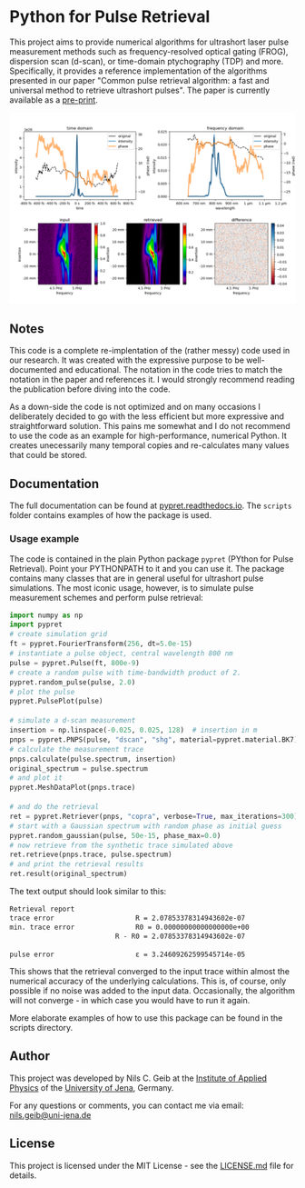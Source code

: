 # Python for Pulse Retrieval

This project aims to provide numerical algorithms for ultrashort laser pulse measurement methods such as frequency-resolved optical gating (FROG), dispersion scan (d-scan), or time-domain ptychography (TDP) and more. Specifically, it provides a reference implementation of the algorithms presented in our paper "Common pulse retrieval algorithm: a fast and universal method to retrieve ultrashort pulses". The paper is currently available as a [pre-print](https://arxiv.org/abs/1810.04780).

![Example output](scripts/result.png?raw=true "Result")

## Notes

This code is a complete re-implentation of the (rather messy) code used in our research. It was created with the expressive purpose to be well-documented and educational. The notation in the code tries to match the notation in the paper and references it. I would strongly recommend reading the publication before diving into the code.

As a down-side the code is not optimized and on many occasions I deliberately decided to go with the less efficient but more expressive and straightforward solution. This pains me somewhat and I do not recommend to use the code as an example for high-performance, numerical Python. It creates unecessarily many temporal copies and re-calculates many values that could be stored.

## Documentation

The full documentation can be found at [pypret.readthedocs.io](https://pypret.readthedocs.io). The ``scripts`` folder contains examples of how the package is used.

### Usage example
The code is contained in the plain Python package ``pypret`` (PYthon for Pulse Retrieval). Point your PYTHONPATH to it and you can use it. The package contains many classes that are in general useful for ultrashort pulse simulations. The most iconic usage, however, is to simulate pulse measurement schemes and perform pulse retrieval:

```python
import numpy as np
import pypret
# create simulation grid
ft = pypret.FourierTransform(256, dt=5.0e-15)
# instantiate a pulse object, central wavelength 800 nm
pulse = pypret.Pulse(ft, 800e-9)
# create a random pulse with time-bandwidth product of 2.
pypret.random_pulse(pulse, 2.0)
# plot the pulse
pypret.PulsePlot(pulse)

# simulate a d-scan measurement
insertion = np.linspace(-0.025, 0.025, 128)  # insertion in m
pnps = pypret.PNPS(pulse, "dscan", "shg", material=pypret.material.BK7)
# calculate the measurement trace
pnps.calculate(pulse.spectrum, insertion)
original_spectrum = pulse.spectrum
# and plot it
pypret.MeshDataPlot(pnps.trace)

# and do the retrieval
ret = pypret.Retriever(pnps, "copra", verbose=True, max_iterations=300)
# start with a Gaussian spectrum with random phase as initial guess
pypret.random_gaussian(pulse, 50e-15, phase_max=0.0)
# now retrieve from the synthetic trace simulated above
ret.retrieve(pnps.trace, pulse.spectrum)
# and print the retrieval results
ret.result(original_spectrum)
```
The text output should look similar to this:
```
Retrieval report
trace error                    R = 2.07853378314943602e-07
min. trace error               R0 = 0.00000000000000000e+00
                          R - R0 = 2.07853378314943602e-07

pulse error                    ε = 3.24609262599545714e-05
```
This shows that the retrieval converged to the input trace within almost the numerical accuracy of the underlying calculations. This is, of course, only possible if no noise was added to the input data. Occasionally, the algorithm will not converge - in which case you would have to run it again.

More elaborate examples of how to use this package can be found in the scripts directory.

## Author

This project was developed by Nils C. Geib at the [Institute of Applied Physics](https://www.iap.uni-jena.de) of the [University of Jena](https://www.uni-jena.de), Germany.

For any questions or comments, you can contact me via email: nils.geib@uni-jena.de

## License

This project is licensed under the MIT License - see the [LICENSE.md](LICENSE.md) file for details.
